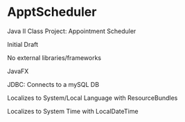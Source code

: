 # ApptScheduler
Java II Class Project: Appointment Scheduler

Initial Draft

No external libraries/frameworks

JavaFX

JDBC: Connects to a mySQL DB

Localizes to System/Local Language with ResourceBundles

Localizes to System Time with LocalDateTime
